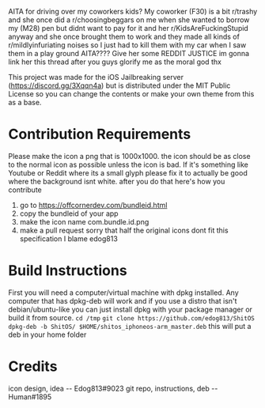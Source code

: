AITA for driving over my coworkers kids?
My coworker (F30) is a bit r/trashy and she once did a r/choosingbeggars on me when she wanted to borrow my (M28) pen but didnt want to pay for it and her r/KidsAreFuckingStupid anyway and she once brought them to work and they made all kinds of r/mildlyinfuriating noises so I just had to kill them with my car when I saw them in a play ground AITA???? Give her some REDDIT JUSTICE im gonna link her this thread after you guys glorify me as the moral god thx

This project was made for the iOS Jailbreaking server (https://discord.gg/3Xqqn4a) but is distributed under the MIT Public License so you can change the contents or make your own theme from this as a base.

# Contribution Requirements
Please make the icon a png that is 1000x1000. the icon should be as close to the normal icon as possible unless the icon is bad. If it's something like Youtube or Reddit where its a small glyph please fix it to actually be good where the background isnt white.
after you do that here's how you contribute

1. go to https://offcornerdev.com/bundleid.html
2. copy the bundleid of your app
3. make the icon name com.bundle.id.png
4. make a pull request
sorry that half the original icons dont fit this specification I blame edog813

# Build Instructions
First you will need a computer/virtual machine with dpkg installed. Any computer that has dpkg-deb will work and if you use a distro that isn't debian/ubuntu-like you can just install dpkg with your package manager or build it from source.
`cd /tmp`
`git clone https://github.com/edog813/ShitOS`
`dpkg-deb -b ShitOS/ $HOME/shitos_iphoneos-arm_master.deb`
this will put a deb in your home folder

# Credits
icon design, idea -- Edog813#9023
git repo, instructions, deb -- Human#1895

